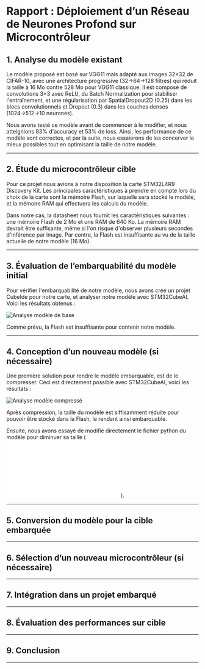 # Rapport : Déploiement d’un Réseau de Neurones Profond sur Microcontrôleur

## 1. Analyse du modèle existant

Le modèle proposé est basé sur VGG11 mais adapté aux images 32×32 de CIFAR-10, avec une architecture progressive (32→64→128 filtres) qui réduit la taille à 16 Mo contre 528 Mo pour VGG11 classique. Il est composé de convolutions 3×3 avec ReLU, du Batch Normalization pour stabiliser l'entraînement, et une régularisation par SpatialDropout2D (0.25) dans les blocs convolutionnels et Dropout (0.3) dans les couches denses (1024→512→10 neurones). 

Nous avons testé ce modèle avant de commencer à le modifier, et nous atteignions 83% d'accuracy et 53% de loss. Ainsi, les performance de ce modèle sont correctes, et par la suite, nous essaierons de les concerver le mieux possibles tout en optimisant la taille de notre modèle.

---

## 2. Étude du microcontrôleur cible

Pour ce projet nous avions à notre disposition la carte STM32L4R9 Discovery Kit. Les principales caractéristiques à prendre en compte lors du choix de la carte sont la mémoire Flash, sur laquelle sera stocké le modèle, et la mémoire RAM qui effectuera les calculs du modèle.

Dans notre cas, la datasheet nous fournit les caractéristiques suivantes : une mémoire Flash de 2 Mo et une RAM de 640 Ko. La mémoire RAM devrait être suffisante, même si l'on risque d'observer plusieurs secondes d'inférence par image. Par contre, la Flash est insuffisante au vu de la taille actuelle de notre modèle (16 Mo). 

---

## 3. Évaluation de l’embarquabilité du modèle initial

Pour vérifier l'embarquabilité de notre modèle, nous avons créé un projet CubeIde pour notre carte, et analyser notre modèle avec STM32CubeAI. Voici les résultats obtenus :

![Analyse modèle de base](./img/first_analyse.png)

Comme prévu, la Flash est insuffisante pour contenir notre modèle.

---

## 4. Conception d’un nouveau modèle (si nécessaire)

Une première solution pour rendre le modèle embarquable, est de le compresser. Ceci est directement possible avec STM32CubeAI, voici les résultats :

![Analyse modèle compressé](./img/compressed_model.png)

Après compression, la taille du modèle est siffisamment réduite pour pouvoir être stocké dans la Flash, le rendant ainsi embarquable.

Ensuite, nous avons essayé de modifié directement le fichier python du modèle pour diminuer sa taille (![nouveau fichier train](./train.py)). 

---

## 5. Conversion du modèle pour la cible embarquée

---

## 6. Sélection d’un nouveau microcontrôleur (si nécessaire)

---

## 7. Intégration dans un projet embarqué

---

## 8. Évaluation des performances sur cible
---

## 9. Conclusion

---
